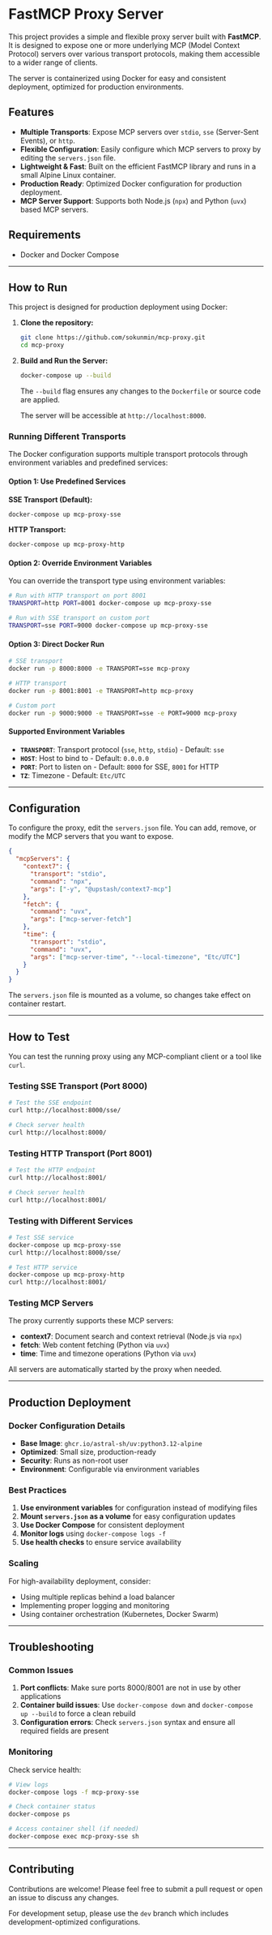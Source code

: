 
# FastMCP Proxy Server

This project provides a simple and flexible proxy server built with **FastMCP**. It is designed to expose one or more underlying MCP (Model Context Protocol) servers over various transport protocols, making them accessible to a wider range of clients.

The server is containerized using Docker for easy and consistent deployment, optimized for production environments.

## Features

- **Multiple Transports**: Expose MCP servers over `stdio`, `sse` (Server-Sent Events), or `http`.
- **Flexible Configuration**: Easily configure which MCP servers to proxy by editing the `servers.json` file.
- **Lightweight & Fast**: Built on the efficient FastMCP library and runs in a small Alpine Linux container.
- **Production Ready**: Optimized Docker configuration for production deployment.
- **MCP Server Support**: Supports both Node.js (`npx`) and Python (`uvx`) based MCP servers.

## Requirements

- Docker and Docker Compose

---

## How to Run

This project is designed for production deployment using Docker:

1.  **Clone the repository:**
    ```bash
    git clone https://github.com/sokunmin/mcp-proxy.git
    cd mcp-proxy
    ```

2.  **Build and Run the Server:**
    ```bash
    docker-compose up --build
    ```
    The `--build` flag ensures any changes to the `Dockerfile` or source code are applied.

    The server will be accessible at `http://localhost:8000`.

### Running Different Transports

The Docker configuration supports multiple transport protocols through environment variables and predefined services:

#### Option 1: Use Predefined Services

**SSE Transport (Default):**
```bash
docker-compose up mcp-proxy-sse
```

**HTTP Transport:**
```bash
docker-compose up mcp-proxy-http
```

#### Option 2: Override Environment Variables

You can override the transport type using environment variables:

```bash
# Run with HTTP transport on port 8001
TRANSPORT=http PORT=8001 docker-compose up mcp-proxy-sse

# Run with SSE transport on custom port
TRANSPORT=sse PORT=9000 docker-compose up mcp-proxy-sse
```

#### Option 3: Direct Docker Run

```bash
# SSE transport
docker run -p 8000:8000 -e TRANSPORT=sse mcp-proxy

# HTTP transport
docker run -p 8001:8001 -e TRANSPORT=http mcp-proxy

# Custom port
docker run -p 9000:9000 -e TRANSPORT=sse -e PORT=9000 mcp-proxy
```

#### Supported Environment Variables

- **`TRANSPORT`**: Transport protocol (`sse`, `http`, `stdio`) - Default: `sse`
- **`HOST`**: Host to bind to - Default: `0.0.0.0`
- **`PORT`**: Port to listen on - Default: `8000` for SSE, `8001` for HTTP
- **`TZ`**: Timezone - Default: `Etc/UTC`

---

## Configuration

To configure the proxy, edit the `servers.json` file. You can add, remove, or modify the MCP servers that you want to expose.

```json
{
  "mcpServers": {
    "context7": {
      "transport": "stdio",
      "command": "npx",
      "args": ["-y", "@upstash/context7-mcp"]
    },
    "fetch": {
      "command": "uvx",
      "args": ["mcp-server-fetch"]
    },
    "time": {
      "transport": "stdio",
      "command": "uvx",
      "args": ["mcp-server-time", "--local-timezone", "Etc/UTC"]
    }
  }
}
```

The `servers.json` file is mounted as a volume, so changes take effect on container restart.

---

## How to Test

You can test the running proxy using any MCP-compliant client or a tool like `curl`.

### Testing SSE Transport (Port 8000)
```bash
# Test the SSE endpoint
curl http://localhost:8000/sse/

# Check server health
curl http://localhost:8000/
```

### Testing HTTP Transport (Port 8001)
```bash
# Test the HTTP endpoint
curl http://localhost:8001/

# Check server health
curl http://localhost:8001/
```

### Testing with Different Services
```bash
# Test SSE service
docker-compose up mcp-proxy-sse
curl http://localhost:8000/sse/

# Test HTTP service
docker-compose up mcp-proxy-http
curl http://localhost:8001/
```

### Testing MCP Servers

The proxy currently supports these MCP servers:

- **context7**: Document search and context retrieval (Node.js via `npx`)
- **fetch**: Web content fetching (Python via `uvx`)
- **time**: Time and timezone operations (Python via `uvx`)

All servers are automatically started by the proxy when needed.

---

## Production Deployment

### Docker Configuration Details

- **Base Image**: `ghcr.io/astral-sh/uv:python3.12-alpine`
- **Optimized**: Small size, production-ready
- **Security**: Runs as non-root user
- **Environment**: Configurable via environment variables

### Best Practices

1. **Use environment variables** for configuration instead of modifying files
2. **Mount `servers.json` as a volume** for easy configuration updates
3. **Use Docker Compose** for consistent deployment
4. **Monitor logs** using `docker-compose logs -f`
5. **Use health checks** to ensure service availability

### Scaling

For high-availability deployment, consider:
- Using multiple replicas behind a load balancer
- Implementing proper logging and monitoring
- Using container orchestration (Kubernetes, Docker Swarm)

---

## Troubleshooting

### Common Issues

1. **Port conflicts**: Make sure ports 8000/8001 are not in use by other applications
2. **Container build issues**: Use `docker-compose down` and `docker-compose up --build` to force a clean rebuild
3. **Configuration errors**: Check `servers.json` syntax and ensure all required fields are present

### Monitoring

Check service health:
```bash
# View logs
docker-compose logs -f mcp-proxy-sse

# Check container status
docker-compose ps

# Access container shell (if needed)
docker-compose exec mcp-proxy-sse sh
```

---

## Contributing

Contributions are welcome! Please feel free to submit a pull request or open an issue to discuss any changes.

For development setup, please use the `dev` branch which includes development-optimized configurations.
